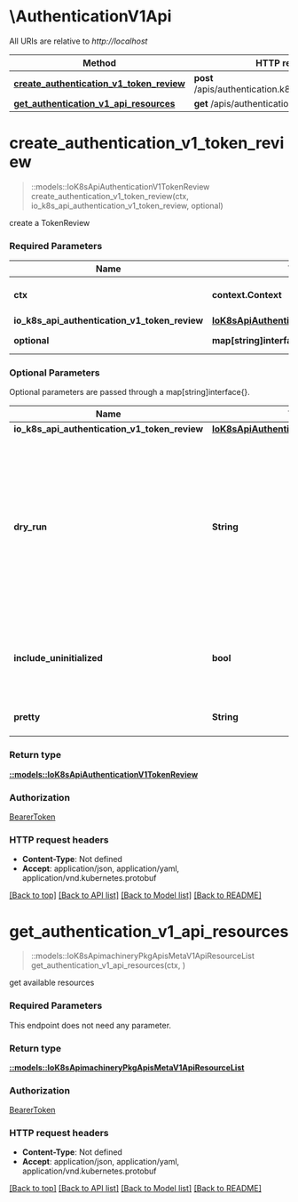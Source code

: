 # \AuthenticationV1Api

All URIs are relative to *http://localhost*

Method | HTTP request | Description
------------- | ------------- | -------------
[**create_authentication_v1_token_review**](AuthenticationV1Api.md#create_authentication_v1_token_review) | **post** /apis/authentication.k8s.io/v1/tokenreviews | 
[**get_authentication_v1_api_resources**](AuthenticationV1Api.md#get_authentication_v1_api_resources) | **get** /apis/authentication.k8s.io/v1/ | 


# **create_authentication_v1_token_review**
> ::models::IoK8sApiAuthenticationV1TokenReview create_authentication_v1_token_review(ctx, io_k8s_api_authentication_v1_token_review, optional)


create a TokenReview

### Required Parameters

Name | Type | Description  | Notes
------------- | ------------- | ------------- | -------------
 **ctx** | **context.Context** | context containing the authentication | nil if no authentication
  **io_k8s_api_authentication_v1_token_review** | [**IoK8sApiAuthenticationV1TokenReview**](IoK8sApiAuthenticationV1TokenReview.md)|  | 
 **optional** | **map[string]interface{}** | optional parameters | nil if no parameters

### Optional Parameters
Optional parameters are passed through a map[string]interface{}.

Name | Type | Description  | Notes
------------- | ------------- | ------------- | -------------
 **io_k8s_api_authentication_v1_token_review** | [**IoK8sApiAuthenticationV1TokenReview**](IoK8sApiAuthenticationV1TokenReview.md)|  | 
 **dry_run** | **String**| When present, indicates that modifications should not be persisted. An invalid or unrecognized dryRun directive will result in an error response and no further processing of the request. Valid values are: - All: all dry run stages will be processed | 
 **include_uninitialized** | **bool**| If IncludeUninitialized is specified, the object may be returned without completing initialization. | 
 **pretty** | **String**| If 'true', then the output is pretty printed. | 

### Return type

[**::models::IoK8sApiAuthenticationV1TokenReview**](io.k8s.api.authentication.v1.TokenReview.md)

### Authorization

[BearerToken](../README.md#BearerToken)

### HTTP request headers

 - **Content-Type**: Not defined
 - **Accept**: application/json, application/yaml, application/vnd.kubernetes.protobuf

[[Back to top]](#) [[Back to API list]](../README.md#documentation-for-api-endpoints) [[Back to Model list]](../README.md#documentation-for-models) [[Back to README]](../README.md)

# **get_authentication_v1_api_resources**
> ::models::IoK8sApimachineryPkgApisMetaV1ApiResourceList get_authentication_v1_api_resources(ctx, )


get available resources

### Required Parameters
This endpoint does not need any parameter.

### Return type

[**::models::IoK8sApimachineryPkgApisMetaV1ApiResourceList**](io.k8s.apimachinery.pkg.apis.meta.v1.APIResourceList.md)

### Authorization

[BearerToken](../README.md#BearerToken)

### HTTP request headers

 - **Content-Type**: Not defined
 - **Accept**: application/json, application/yaml, application/vnd.kubernetes.protobuf

[[Back to top]](#) [[Back to API list]](../README.md#documentation-for-api-endpoints) [[Back to Model list]](../README.md#documentation-for-models) [[Back to README]](../README.md)

